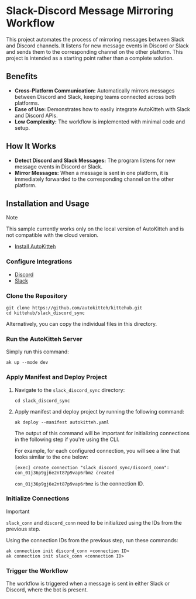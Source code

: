 # Slack-Discord Message Mirroring Workflow

This project automates the process of mirroring messages between Slack and Discord channels. It listens for new message events in Discord or Slack and sends them to the corresponding channel on the other platform. This project is intended as a starting point rather than a complete solution.

## Benefits

- **Cross-Platform Communication:** Automatically mirrors messages between Discord and Slack, keeping teams connected across both platforms.
- **Ease of Use:** Demonstrates how to easily integrate AutoKitteh with Slack and Discord APIs.
- **Low Complexity:** The workflow is implemented with minimal code and setup.

## How It Works

- **Detect Discord and Slack Messages:** The program listens for new message events in Discord or Slack.
- **Mirror Messages:** When a message is sent in one platform, it is immediately forwarded to the corresponding channel on the other platform.

## Installation and Usage

> [!NOTE]
> This sample currently works only on the local version of AutoKitteh and is not compatible with the cloud version.

- [Install AutoKitteh](https://docs.autokitteh.com/get_started/install)

### Configure Integrations

- [Discord](https://docs.autokitteh.com/integrations/discord/connection)
- [Slack](https://docs.autokitteh.com/integrations/slack/config)

### Clone the Repository

```shell
git clone https://github.com/autokitteh/kittehub.git
cd kittehub/slack_discord_sync
```

Alternatively, you can copy the individual files in this directory.

### Run the AutoKitteh Server

Simply run this command:

```shell
ak up --mode dev
```

### Apply Manifest and Deploy Project

1. Navigate to the `slack_discord_sync` directory:

   ```shell
   cd slack_discord_sync
   ```

2. Apply manifest and deploy project by running the following command:

   ```shell
   ak deploy --manifest autokitteh.yaml
   ```

   The output of this command will be important for initializing connections in the following step if you're using the CLI.

   For example, for each configured connection, you will see a line that looks similar to the one below:

   ```shell
   [exec] create_connection "slack_discord_sync/discord_conn": con_01j36p9gj6e2nt87p9vap6rbmz created
   ```

   `con_01j36p9gj6e2nt87p9vap6rbmz` is the connection ID.

### Initialize Connections

> [!IMPORTANT]
> `slack_conn` and `discord_conn` need to be initialized using the IDs from the previous step.

Using the connection IDs from the previous step, run these commands:

```shell
ak connection init discord_conn <connection ID>
ak connection init slack_conn <connection ID>
```

### Trigger the Workflow

The workflow is triggered when a message is sent in either Slack or Discord, where the bot is present.
